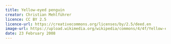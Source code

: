 ```yaml
---
title: Yellow-eyed penguin
creator: Christian Mehlführer
licence: CC BY 2.5
licence-url: https://creativecommons.org/licenses/by/2.5/deed.en
image-url: https://upload.wikimedia.org/wikipedia/commons/4/4f/Yellow-eyed_Penguin_MC.jpg
date: 23 February 2008
---
```

